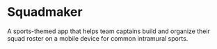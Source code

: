 # Squadmaker
A sports-themed app that helps team captains build and organize their squad roster on a mobile device for common intramural sports.
